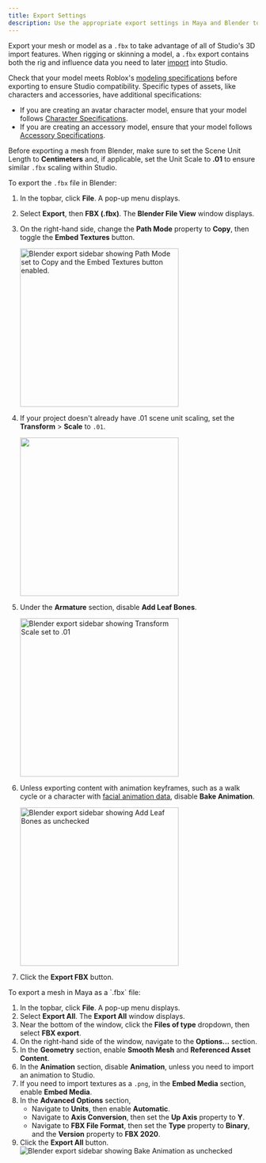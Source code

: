 ```yaml
---
title: Export Settings
description: Use the appropriate export settings in Maya and Blender to generate Studio-ready .fbx files.
---
```


Export your mesh or model as a `.fbx` to take advantage of all of Studio's 3D import features. When rigging or skinning a model, a `.fbx` export contains both the rig and influence data you need to later [import](../../parts/meshes.md#importing-meshes) into Studio.

Check that your model meets Roblox's [modeling specifications](../../art/modeling/specifications.md) before exporting to ensure Studio compatibility. Specific types of assets, like characters and accessories, have additional specifications:

- If you are creating an avatar character model, ensure that your model follows [Character Specifications](../../art/characters/specifications.md).
- If you are creating an accessory model, ensure that your model follows [Accessory Specifications](../../art/accessories/specifications.md).

<Tabs>
  <TabItem label="Blender">

Before exporting a mesh from Blender, make sure to set the Scene Unit Length to **Centimeters** and, if applicable, set the Unit Scale to **.01** to ensure similar `.fbx` scaling within Studio.

To export the `.fbx` file in Blender:

1. In the topbar, click **File**. A pop-up menu displays.
2. Select **Export**, then **FBX (.fbx)**. The **Blender File View** window displays.
3. On the right-hand side, change the **Path Mode** property to **Copy**, then toggle the **Embed Textures** button.

   <img src="../../assets/modeling/skinned-meshes/Blender-Export-Settings-1.png" width="320" alt="Blender export sidebar showing Path Mode set to Copy and the Embed Textures button enabled."/>

4. If your project doesn't already have .01 scene unit scaling, set the **Transform** > **Scale** to `.01`.

   <img src="../../assets/modeling/skinned-meshes/Blender-Export-Settings-2.png" width="320" />

5. Under the **Armature** section, disable **Add Leaf Bones**.

   <img src="../../assets/modeling/skinned-meshes/Blender-Export-Settings-3.png" width="320" alt="Blender export sidebar showing Transform Scale set to .01"/>

6. Unless exporting content with animation keyframes, such as a walk cycle or a character with [facial animation data](../../art/characters/facial-animation/index.md), disable **Bake Animation**.

   <img src="../../assets/modeling/skinned-meshes/Blender-Export-Settings-4.png" width="320" alt="Blender export sidebar showing Add Leaf Bones as unchecked"/> <br />

7. Click the **Export FBX** button.

</TabItem>
<TabItem label="Maya">
To export a mesh in Maya as a `.fbx` file:

1. In the topbar, click **File**. A pop-up menu displays.
2. Select **Export All**. The **Export All** window displays.
3. Near the bottom of the window, click the **Files of type** dropdown, then select **FBX export**.
4. On the right-hand side of the window, navigate to the **Options...** section.
5. In the **Geometry** section, enable **Smooth Mesh** and **Referenced Asset Content**.
6. In the **Animation** section, disable **Animation**, unless you need to import an animation to Studio.
7. If you need to import textures as a `.png`, in the **Embed Media** section, enable **Embed Media**.
8. In the **Advanced Options** section,
   - Navigate to **Units**, then enable **Automatic**.
   - Navigate to **Axis Conversion**, then set the **Up Axis** property to **Y**.
   - Navigate to **FBX File Format**, then set the **Type** property to **Binary**, and the **Version** property to **FBX 2020**.
9. Click the **Export All** button.
   <img src="../../assets/accessories/lc-requirements-maya-settings.png" alt="Blender export sidebar showing Bake Animation as unchecked"  />

</TabItem>
</Tabs>
